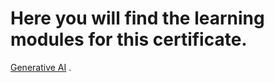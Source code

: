 # Here you will find the learning modules for this certificate.

[Generative AI](https://learn.microsoft.com/api/achievements/share/es-es/AbrahamJimenezReyes-6598/J63K9CCT?sharingId=7F188E6B15A94719) .